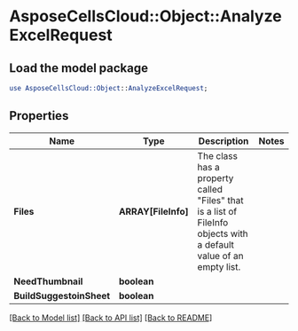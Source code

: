 # AsposeCellsCloud::Object::AnalyzeExcelRequest 

## Load the model package
```perl
use AsposeCellsCloud::Object::AnalyzeExcelRequest;
```

## Properties
Name | Type | Description | Notes
------------ | ------------- | ------------- | -------------
**Files** | **ARRAY[FileInfo]** | The class has a property called "Files" that is a list of FileInfo objects with a default value of an empty list. |
**NeedThumbnail** | **boolean** |  |
**BuildSuggestoinSheet** | **boolean** |  |  

[[Back to Model list]](../README.md#documentation-for-models) [[Back to API list]](../README.md#documentation-for-api-endpoints) [[Back to README]](../README.md)

